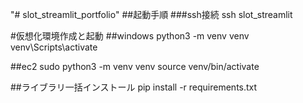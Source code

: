"# slot_streamlit_portfolio" 
##起動手順
###ssh接続
ssh slot_streamlit




#仮想化環境作成と起動
##windows
python3 -m venv venv
venv\Scripts\activate

##ec2
sudo python3 -m venv venv
source venv/bin/activate


##ライブラリ一括インストール
pip install -r requirements.txt

